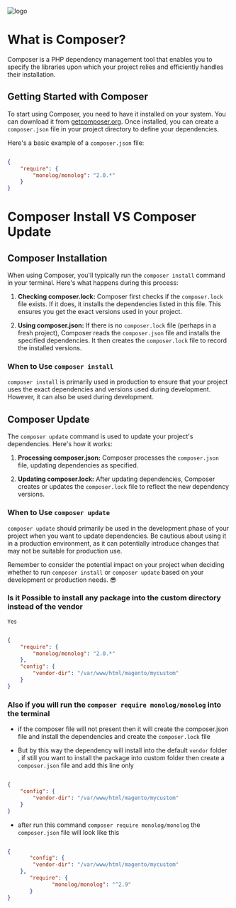
![logo](https://docsify.js.org/_media/icon.svg ':size=50x100')
# What is Composer?

Composer is a PHP dependency management tool that enables you to specify the libraries upon which your project relies and efficiently handles their installation.


## Getting Started with Composer

To start using Composer, you need to have it installed on your system. You can download it from [getcomposer.org](https://getcomposer.org/). Once installed, you can create a `composer.json` file in your project directory to define your dependencies.

Here's a basic example of a `composer.json` file:

```json

{
    "require": {
        "monolog/monolog": "2.0.*"
    }
}

```


# Composer Install VS Composer Update

## Composer Installation

When using Composer, you'll typically run the `composer install` command in your terminal. Here's what happens during this process:

1. **Checking composer.lock:** Composer first checks if the `composer.lock` file exists. If it does, it installs the dependencies listed in this file. This ensures you get the exact versions used in your project.

2. **Using composer.json:** If there is no `composer.lock` file (perhaps in a fresh project), Composer reads the `composer.json` file and installs the specified dependencies. It then creates the `composer.lock` file to record the installed versions.

### When to Use `composer install`

`composer install` is primarily used in production to ensure that your project uses the exact dependencies and versions used during development. However, it can also be used during development.

## Composer Update

The `composer update` command is used to update your project's dependencies. Here's how it works:

1. **Processing composer.json:** Composer processes the `composer.json` file, updating dependencies as specified.

2. **Updating composer.lock:** After updating dependencies, Composer creates or updates the `composer.lock` file to reflect the new dependency versions.

### When to Use `composer update`

`composer update` should primarily be used in the development phase of your project when you want to update dependencies. Be cautious about using it in a production environment, as it can potentially introduce changes that may not be suitable for production use.

Remember to consider the potential impact on your project when deciding whether to run `composer install` or `composer update` based on your development or production needs. 😎



### Is it Possible to install any package into the custom directory instead of the vendor

`Yes` 


```json

{
    "require": {
        "monolog/monolog": "2.0.*"
    },
    "config": {
        "vendor-dir": "/var/www/html/magento/mycustom"
    }
}

```

### Also if you will run the `composer require monolog/monolog` into the terminal

- if the composer file will not present then it will create the composer.json file and install the dependencies and create the `composer.lock` file

- But by this way the dependency will install into the default `vendor` folder , if still you want to install the package into custom folder then create a `composer.json` file  and add this line only

```json

{
    "config": {
        "vendor-dir": "/var/www/html/magento/mycustom"
    }
}

```

- after run this command `composer require monolog/monolog`  the  `composer.json` file will look like this 


```json

{
       "config": {
        "vendor-dir": "/var/www/html/magento/mycustom"
    },
       "require": {
              "monolog/monolog": "^2.9"
       }
}

```